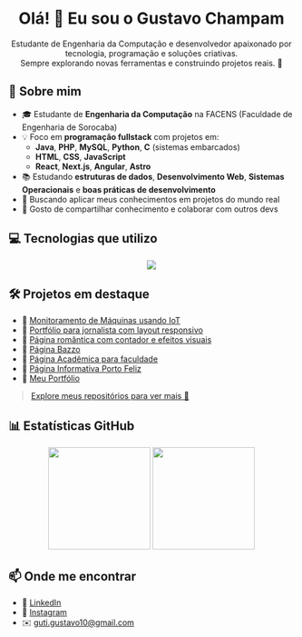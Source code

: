 <h1 align="center">Olá! 👋 Eu sou o Gustavo Champam</h1>

<p align="center">
  Estudante de Engenharia da Computação e desenvolvedor apaixonado por tecnologia, programação e soluções criativas.<br>
  Sempre explorando novas ferramentas e construindo projetos reais. 🚀
</p>

## 🧠 Sobre mim
- 🎓 Estudante de **Engenharia da Computação** na FACENS (Faculdade de Engenharia de Sorocaba)
- 💡 Foco em **programação fullstack** com projetos em:
  - **Java**, **PHP**, **MySQL**, **Python**, **C** (sistemas embarcados)
  - **HTML**, **CSS**, **JavaScript**
  - **React**, **Next.js**, **Angular**, **Astro**
- 📚 Estudando **estruturas de dados**, **Desenvolvimento Web**, **Sistemas Operacionais** e **boas práticas de desenvolvimento**
- 🎯 Buscando aplicar meus conhecimentos em projetos do mundo real
- 🤝 Gosto de compartilhar conhecimento e colaborar com outros devs

## 💻 Tecnologias que utilizo
<div align="center">
  <img src="https://skillicons.dev/icons?i=html,css,js,java,php,python,mysql,c,react,nextjs,angular,astro,git,linux" />
</div>

## 🛠️ Projetos em destaque
- 🔗 [Monitoramento de Máquinas usando IoT](https://github.com/GustavoChampam0/Monitoramento-de-Maquinas)
- 🔗 [Portfólio para jornalista com layout responsivo](https://github.com/GustavoChampam0/LarissaPortifolio.github.io)
- 🔗 [Página romântica com contador e efeitos visuais](https://github.com/GustavoChampam0/Contador.github.io)
- 🔗 [Página Bazzo](https://github.com/GustavoChampam0/BazzoFinal.github.io)
- 🔗 [Página Acadêmica para faculdade](https://github.com/GustavoChampam0/Proibi-oCelular.github.io)
- 🔗 [Página Informativa Porto Feliz](https://github.com/GustavoChampam0/PortoFeliz.github.io)
- 🔗 [Meu Portfólio](https://github.com/GustavoChampam0/PortifolioGustavo.github.io)

> [Explore meus repositórios para ver mais 💼](https://github.com/GustavoChampam0)

## 📊 Estatísticas GitHub
<div align="center">
  <img height="180em" src="https://github-readme-stats.vercel.app/api?username=Gustavo-Champam&show_icons=true&theme=default&include_all_commits=true&count_private=true"/>
  <img height="180em" src="https://github-readme-stats.vercel.app/api/top-langs/?username=Gustavo-Champam&layout=compact&langs_count=8"/>
</div>

## 📫 Onde me encontrar
- 💼 [LinkedIn](https://www.linkedin.com/in/gustavo-gutierres-champam-359b45209/)
- 📸 [Instagram](https://www.instagram.com/guuh.champam/)
- ✉️ guti.gustavo10@gmail.com
